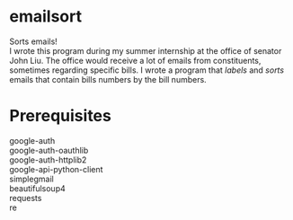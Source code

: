 # emailsort
Sorts emails!
<br>
I wrote this program during my summer internship at the office of senator John Liu. The office would receive a lot of emails from constituents, sometimes regarding specific bills. I wrote a program that *labels* and *sorts* emails that contain bills numbers by the bill numbers. 

# Prerequisites
google-auth
<br>
google-auth-oauthlib 
<br>
google-auth-httplib2 
<br>
google-api-python-client
<br>
simplegmail
<br>
beautifulsoup4
<br>
requests
<br>
re
